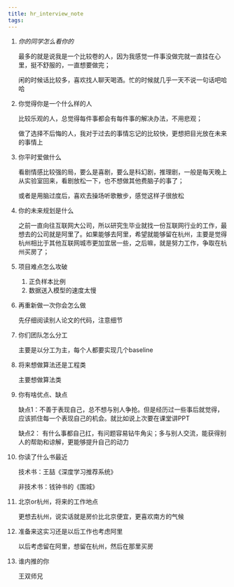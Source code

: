 ```yaml
---
title: hr_interview_note
tags:
---
```




1.  *你的同学怎么看你的*

    最多的就是说我是一个比较卷的人，因为我感觉一件事没做完就一直挂在心里，挺不舒服的，一直想要做完；

    闲的时候话比较多，喜欢找人聊天喝酒。忙的时候就几乎一天不说一句话吧哈哈

2.  你觉得你是一个什么样的人

    比较乐观的人，总觉得每件事都会有每件事的解决办法，不用悲观；

    做了选择不后悔的人，我对于过去的事情忘记的比较快，更想把目光放在未来的事情上

3.  你平时爱做什么

    看剧情感比较强的局，要么是喜剧，要么是科幻剧，推理剧，一般是每天晚上从实验室回来，看剧放松一下，也不想做其他费脑子的事了；

    或者是用脑过度后，喜欢去操场听歌散步，感觉这样子很放松

4.  你的未来规划是什么

    之前一直向往互联网大公司，所以研究生毕业就找一份互联网行业的工作，最想去的公司就是阿里了。如果能够去阿里，希望就能够留在杭州，主要是觉得杭州相比于其他互联网城市更加宜居一些，之后嘛，就是努力工作，争取在杭州买房了；

5.  项目难点怎么攻破

    1.  正负样本比例
    2.  数据送入模型的速度太慢

6.  再重新做一次你会怎么做

    先仔细阅读别人论文的代码，注意细节

7.  你们团队怎么分工

    主要是以分工为主，每个人都要实现几个baseline

8.  将来想做算法还是工程类

    主要想做算法类

9.  你有啥优点、缺点

    缺点1：不善于表现自己，总不想与别人争抢。但是经历过一些事后就觉得，应该抓住每一个表现自己的机会。就比如说上次要在课堂讲PPT

    缺点2： 有什么事都自己扛，有问题容易钻牛角尖；多与别人交流，能获得别人的帮助和谅解，更能够提升自己的动力

10.  你读了什么书最近

     技术书：王喆《深度学习推荐系统》

     非技术书：钱钟书的《围城》

11.  北京or杭州，将来的工作地点

     更想去杭州，说实话就是房价比北京便宜，更喜欢南方的气候

12.  准备来这实习还是以后工作也考虑阿里

     以后考虑留在阿里，想留在杭州，然后在那里买房

13.  谁内推的你

     王双师兄

